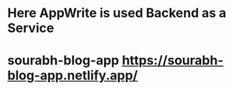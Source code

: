 # Here AppWrite is used Backend as a Service
# sourabh-blog-app   https://sourabh-blog-app.netlify.app/
